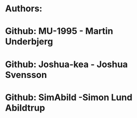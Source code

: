 # Authors:
# Github: MU-1995 - Martin Underbjerg
# Github: Joshua-kea - Joshua Svensson 
# Github: SimAbild -Simon Lund Abildtrup